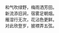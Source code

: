 <html>

<body>

<p>

和气吹绿野，梅雨洒芳田。<br />新流添旧涧，宿雾足朝烟。<br />雁湿行无次，花沾色更鲜。<br />对此欣登岁，披襟弄五弦。

</p>

</body>

</html>

